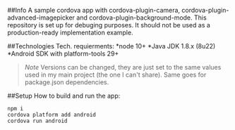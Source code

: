 ##Info
A sample cordova app with cordova-plugin-camera, cordova-plugin-advanced-imagepicker and cordova-plugin-background-mode.
This repository is set up for debuging purposes. It should not be used as a production-ready implementation example. 

##Technologies
Tech. requierments:
*node 10+
*Java JDK 1.8.x (8u22)
*Android SDK with platform-tools 29+

>*Note* Versions can be changed, they are just set to the same values used in my main project (the one I can't share). Same goes for package.json dependencies.

##Setup
How to build and run the app:

```
npm i
cordova platform add android
cordova run android
```

